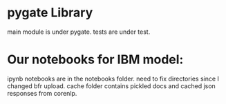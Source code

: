 # pygate Library
main module is under pygate.
tests are under test.

# Our notebooks for IBM model:
ipynb notebooks are in the notebooks folder. need to fix directories since I changed bfr upload.
cache folder contains pickled docs and cached json responses from corenlp.
